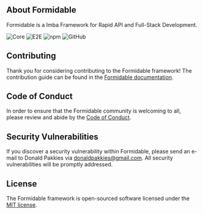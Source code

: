 ## About Formidable
Formidable is a Imba Framework for Rapid API and Full-Stack Development.

![Core](https://github.com/formidablejs/framework/actions/workflows/0-core-test.yml/badge.svg)
![E2E](https://github.com/formidablejs/framework/actions/workflows/1-e2e-test.yml/badge.svg)
![npm](https://img.shields.io/npm/v/@formidablejs/framework)
![GitHub](https://img.shields.io/github/license/formidablejs/framework)

## Contributing

Thank you for considering contributing to the Formidable framework! The contribution guide can be found in the [Formidable documentation](https://www.formidablejs.org/docs/contributions).

## Code of Conduct

In order to ensure that the Formidable community is welcoming to all, please review and abide by the [Code of Conduct](https://www.formidablejs.org/docs/contributions#code-of-conduct).

## Security Vulnerabilities

If you discover a security vulnerability within Formidable, please send an e-mail to Donald Pakkies via [donaldpakkies@gmail.com](mailto:donaldpakkies@gmail.com). All security vulnerabilities will be promptly addressed.

## License

The Formidable framework is open-sourced software licensed under the [MIT license](https://opensource.org/licenses/MIT).
